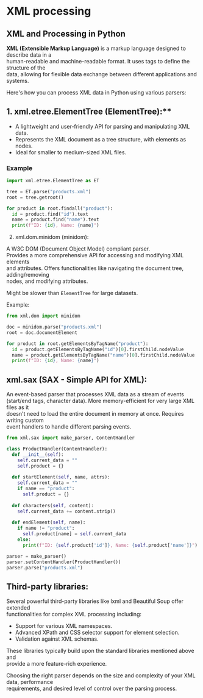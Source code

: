 # XML processing

## XML and Processing in Python

**XML (Extensible Markup Language)** is a markup language designed to describe data in a  
human-readable and machine-readable format. It uses tags to define the structure of the  
data, allowing for flexible data exchange between different applications and systems.  

Here's how you can process XML data in Python using various parsers:  

## 1. xml.etree.ElementTree (ElementTree):**

* A lightweight and user-friendly API for parsing and manipulating XML data.  
* Represents the XML document as a tree structure, with elements as nodes.  
* Ideal for smaller to medium-sized XML files.  

### Example

```python
import xml.etree.ElementTree as ET

tree = ET.parse("products.xml")
root = tree.getroot()

for product in root.findall("product"):
  id = product.find("id").text
  name = product.find("name").text
  print(f"ID: {id}, Name: {name}")
```


2. xml.dom.minidom (minidom):

A W3C DOM (Document Object Model) compliant parser.  
Provides a more comprehensive API for accessing and modifying XML elements  
and attributes. Offers functionalities like navigating the document tree, adding/removing  
nodes, and modifying attributes.

Might be slower than `ElementTree` for large datasets.

Example:

```python
from xml.dom import minidom

doc = minidom.parse("products.xml")
root = doc.documentElement

for product in root.getElementsByTagName("product"):
  id = product.getElementsByTagName("id")[0].firstChild.nodeValue
  name = product.getElementsByTagName("name")[0].firstChild.nodeValue
  print(f"ID: {id}, Name: {name}")
```


## xml.sax (SAX - Simple API for XML):

An event-based parser that processes XML data as a stream of events  
(start/end tags, character data). More memory-efficient for very large XML files as it  
doesn't need to load the entire document in memory at once. Requires writing custom  
event handlers to handle different parsing events.  

```python
from xml.sax import make_parser, ContentHandler

class ProductHandler(ContentHandler):
  def __init__(self):
    self.current_data = ""
    self.product = {}
  
  def startElement(self, name, attrs):
    self.current_data = ""
    if name == "product":
      self.product = {}
  
  def characters(self, content):
    self.current_data += content.strip()
  
  def endElement(self, name):
    if name != "product":
      self.product[name] = self.current_data
    else:
      print(f"ID: {self.product['id']}, Name: {self.product['name']}")

parser = make_parser()
parser.setContentHandler(ProductHandler())
parser.parse("products.xml")
```

## Third-party libraries:

Several powerful third-party libraries like lxml and Beautiful Soup offer extended  
functionalities for complex XML processing including:

- Support for various XML namespaces.  
- Advanced XPath and CSS selector support for element selection.  
- Validation against XML schemas.  

These libraries typically build upon the standard libraries mentioned above and  
provide a more feature-rich experience.

Choosing the right parser depends on the size and complexity of your XML data, performance  
requirements, and desired level of control over the parsing process.  
